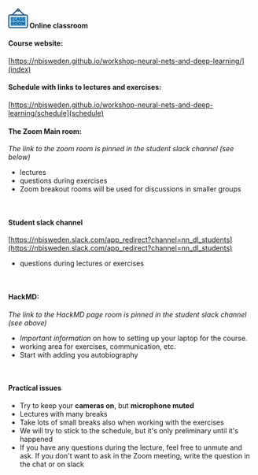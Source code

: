 

#### <img border="0" src="icons/classroom.svg" width="40" height="40"> Online classroom


#### Course website:  
[https://nbisweden.github.io/workshop-neural-nets-and-deep-learning/](index)
<br>

#### Schedule with links to lectures and exercises:  
[https://nbisweden.github.io/workshop-neural-nets-and-deep-learning/schedule](schedule)
<br>

#### The Zoom Main room:
*The link to the zoom room is pinned in the student slack channel (see below)*
- lectures
- questions during exercises
- Zoom breakout rooms will be used for discussions in smaller groups
<br>

#### Student slack channel  
[https://nbisweden.slack.com/app_redirect?channel=nn_dl_students](https://nbisweden.slack.com/app_redirect?channel=nn_dl_students)
- questions during lectures or exercises
<br>

#### HackMD:
*The link to the HackMD page room is pinned in the student slack channel (see above)*
- *Important information* on how to setting up your laptop for the course.
- working area for exercises, communication, etc.
- Start with adding you autobiography
<br>

#### Practical issues
- Try to keep your **cameras on**, but **microphone muted**
- Lectures with many breaks
- Take lots of small breaks also when working with the exercises
- We will try to stick to the schedule, but it's only preliminary
until it's happened
- If you have any questions during the lecture, feel free to unmute
 and ask. If you don't want to ask in the Zoom meeting, write the
  question in the chat or on slack
